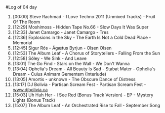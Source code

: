 #Log of 04 day

1. [00:00] Steve Rachmad - I Love Techno 2011 (Unmixed Tracks) - Fruit Of The Room
1. [12:29] Moshimoss - Hidden Tape No.66 - Slow Days It Was Super
1. [12:33] Janet Camargo - Janet Camargo - Tres
1. [12:36] Explosions in the Sky - The Earth Is Not a Cold Dead Place - Memorial
1. [12:45] Sigur Rós - Ágætus Byrjun - Olsen Olsen
1. [12:53] The Album Leaf - A Chorus of Storytellers - Falling From the Sun
1. [12:58] Sóley - We Sink - And Leave
1. [13:01] The Go Find - Stars on the Wall - We Don't Wanna
1. [13:04] Ophelia's Dream - All Beauty Is Sad - Stabat Mater - Ophelia´s Dream - Cuius Animam Gementem (Interlude)
1. [13:05] Amortis - unknown - The Obscure Dance of Distress
1. [13:17] DJ Bolivia - Partisan Scream Fest - Partisan Scream Fest - www.djbolivia.ca
1. [15:03] Uh Huh Her - I See Red (Bonus Track Version) - EP - Mystery Lights (Bonus Track)
1. [15:07] The Album Leaf - An Orchestrated Rise to Fall - September Song
